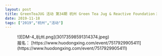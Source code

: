 ```yaml
---
layout: post
title: GreenTeaJUG 活动 第34期 杭州 Green Tea Jug & Reactive Foundation：Reactive 架构专场（杭州站）
date: 2019-11-18
tags: ["2019","杭州","活动"]
---
```


<!-- wp:image -->
<figure class="wp-block-image">![EDM-4_杭州.png](30173598591314374.jpeg)<figcaption>报名： [https://www.huodongxing.com/event/7517929905411](https://www.huodongxing.com/event/7517929905411) </figcaption></figure>
<!-- /wp:image -->